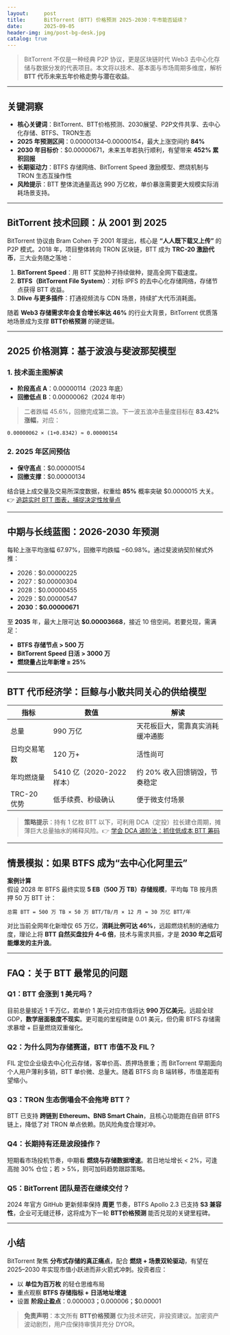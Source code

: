 ```yaml
---
layout:     post
title:      BitTorrent (BTT) 价格预测 2025-2030：牛市能否延续？
date:       2025-09-05
header-img: img/post-bg-desk.jpg
catalog: true
---
```


> BitTorrent 不仅是一种经典 P2P 协议，更是区块链时代 Web3 去中心化存储与数据分发的代表项目。本文将以技术、基本面与市场周期多维度，解析 **BTT 代币未来五年价格走势与潜在收益**。

---

## 关键洞察

- **核心关键词**：BitTorrent、BTT价格预测、2030展望、P2P文件共享、去中心化存储、BTFS、TRON生态  
- **2025 年预测区间**：$0.00000134–$0.00000154，最大上涨空间约 **84%**  
- **2030 年目标价**：$0.00000671，未来五年若执行顺利，有望带来 **452% 累积回报**  
- **长期驱动力**：BTFS 存储网络、BitTorrent Speed 激励模型、燃烧机制与 TRON 生态互操作性  
- **风险提示**：BTT 整体流通量高达 990 万亿枚，单价暴涨需要更大规模实际消耗场景支持。

---

## BitTorrent 技术回顾：从 2001 到 2025

BitTorrent 协议由 Bram Cohen 于 2001 年提出，核心是 **“人人既下载又上传”** 的 P2P 模式。2018 年，项目整体转向 TRON 区块链，BTT 成为 **TRC-20 激励代币**，三大业务随之落地：

1. **BitTorrent Speed**：用 BTT 奖励种子持续做种，提高全网下载速度。  
2. **BTFS（BitTorrent File System）**：对标 IPFS 的去中心化存储网络，存储节点获得 BTT 收益。  
3. **Dlive 与更多插件**：打通视频流与 CDN 场景，持续扩大代币消耗面。

随着 **Web3 存储需求年会复合增长率达 46%** 的行业大背景，BitTorrent 优质落地场景成为支撑 **BTT价格预测** 的硬逻辑。

---

## 2025 价格测算：基于波浪与斐波那契模型

### 1. 技术面主图解读

- **阶段高点 A**：0.00000114（2023 年底）  
- **回撤低点 B**：0.00000062（2024 年中）  

> 二者跌幅 45.6%，回撤完成第二浪。下一波五浪冲击量度目标在 **83.42% 涨幅**，对应：

```
0.00000062 × (1+0.8342) ≈ 0.00000154
```

### 2. 2025 年区间预估

- **保守高点**：$0.00000154  
- **回撤支撑**：$0.00000134

结合链上成交量及交易所深度数据，权重给 **85%** 概率突破 $0.0000015 大关。👉 [追踪实时 BTT 图表，捕捉决定性放量点](https://okxdog.com/)

---

## 中期与长线蓝图：2026-2030 年预测

每轮上涨平均涨幅 67.97%，回撤平均跌幅 −60.98%。通过斐波纳契阶梯式外推：

- 2026：$0.00000225  
- 2027：$0.00000304  
- 2028：$0.00000455  
- 2029：$0.00000547  
- **2030：$0.00000671**

至 **2035** 年，最大上限可达 **$0.00003668**，接近 10 倍空间。若要兑现，需满足：

- **BTFS 存储节点 > 500 万**  
- **BitTorrent Speed 日活 > 3000 万**  
- **燃烧量占比年新增 ≥ 25%**

---

## BTT 代币经济学：巨鲸与小散共同关心的供给模型

| 指标 | 数值 | 解读 |
|---|---|---|
| 总量 | 990 万亿 | 天花板巨大，需靠真实消耗缓冲通膨 |
| 日均交易笔数 | 120 万+ | 活性尚可 |
| 年均燃烧量 | 5410 亿（2020-2022 样本） | 约 20% 收入回馈销毁，节奏稳定 |
| TRC-20 优势 | 低手续费、秒级确认 | 便于微支付场景 |

> **策略提示**：持有 1 亿枚 BTT 以下，可利用 DCA（定投）拉长建仓周期，摊薄巨大总量抽水的稀释风险。👉 [学会 DCA 进阶法：抓住低成本 BTT 筹码](https://okxdog.com/)

---

## 情景模拟：如果 BTFS 成为“去中心化阿里云”

**案例计算**  
假设 2028 年 BTFS 最终实现 **5 EB（500 万 TB）存储规模**，平均每 TB 按月质押 50 万 BTT 计：

```
总需 BTT = 500 万 TB × 50 万 BTT/TB/月 × 12 月 ≈ 30 万亿 BTT/年
```

对比当前全网年化新增仅 65 万亿，**消耗比例可达 46%**，远超燃烧机制的通缩力度，理论上将 **BTT 自然买盘拉升 4–6 倍**，技术与需求共振，才是 **2030 年之后可能爆发的主升浪**。

---

## FAQ：关于 BTT 最常见的问题

### Q1：BTT 会涨到 1 美元吗？  
目前总量接近 1 千万亿，若单价 1 美元对应市值将达 **990 万亿美元**，远超全球 GDP，**数学层面极度不现实**。更可能的里程碑是 0.01 美元，但仍需 BTFS 存储需求暴增 + 巨量燃烧双重催化。

### Q2：为什么同为存储赛道，BTT 市值不及 FIL？  
FIL 定位企业级去中心化云存储，客单价高、质押场景重；而 BitTorrent 早期面向个人用户薄利多销，BTT 单价微、总量大。随着 BTFS 向 B 端转移，市值差距有望缩小。

### Q3：TRON 生态倒塌会不会拖垮 BTT？  
BTT 已支持 **跨链到 Ethereum、BNB Smart Chain**，且核心功能跑在自研 BTFS 链上，降低了对 TRON 单点依赖。防风险角度合理对冲。

### Q4：长期持有还是波段操作？  
短期看市场投机节奏，中期看 **燃烧与存储数据增速**。若日地址增长 < 2%，可逢高抛 30% 仓位；若 > 5%，则可加码趋势跟踪策略。

### Q5：BitTorrent 团队是否在继续交付？  
2024 年官方 GitHub 更新频率保持 **周更** 节奏，BTFS Apollo 2.3 已支持 **S3 兼容性**，企业可无缝迁移，这将成为下一轮 **BTT价格预测** 能否兑现的关键里程碑。

---

## 小结

BitTorrent 聚焦 **分布式存储的真正痛点**，配合 **燃烧 + 场景双轮驱动**，有望在 2025–2030 年实现市值小跃进而非火箭式冲刺。投资者应：

- 以 **单位为百万枚** 的轻仓思维布局  
- 重点观察 **BTFS 存储指标 + 日活地址增速**  
- 设置 **阶段止盈点**：$0.000003；$0.000006；$0.00001  

> **免责声明**：本文所有 **BTT价格预测** 仅为技术研究，非投资建议。加密资产波动剧烈，用户应保持审慎并充分 DYOR。